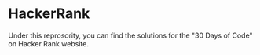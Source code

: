 # HackerRank

Under this reprosority, you can find the solutions for the "30 Days of Code" on Hacker Rank website. 
